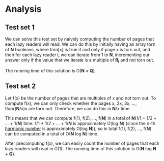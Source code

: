 # Analysis

## Test set 1

We can solve this test set by naively computing the number of pages that each lazy readers will read. We can do this by initially having an array torn of **N** booleans, where torn[x] is true if and only if page x is torn out, and then for each lazy reader i, we can iterate from 1 to **N**, incrementing our answer only if the value that we iterate is a multiple of **R<sub>i</sub>** and not torn out.

The running time of this solution is O(**N** × **Q**).

## Test set 2

Let f(x) be the number of pages that are multiples of x and not torn out. To compute f(x), we can only check whether the pages x, 2x, 3x, ..., floor(**N**/x)x are torn out. Therefore, we can do this in **N**/x time.

This means that we can compute f(1), f(2), ..., f(**N**) in a total of **N**(1/1 + 1/2 + ... + 1/**N**) time. 1/1 + 1/2 + ... + 1/**N** is approximately O(log **N**) (since the n-th [harmonic number](https://en.wikipedia.org/wiki/Harmonic_number) is approximately O(log **N**)), so in total f(1), f(2), ..., f(**N**) can be computed in a total of O(**N** log **N**) time.

After precomputing f(x), we can easily count the number of pages that each lazy readers will read in O(1). The running time of this solution is O(**N** log **N** + **Q**).
